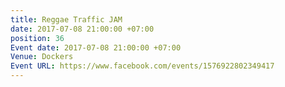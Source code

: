 ```yaml
---
title: Reggae Traffic JAM
date: 2017-07-08 21:00:00 +07:00
position: 36
Event date: 2017-07-08 21:00:00 +07:00
Venue: Dockers
Event URL: https://www.facebook.com/events/1576922802349417
---
```


